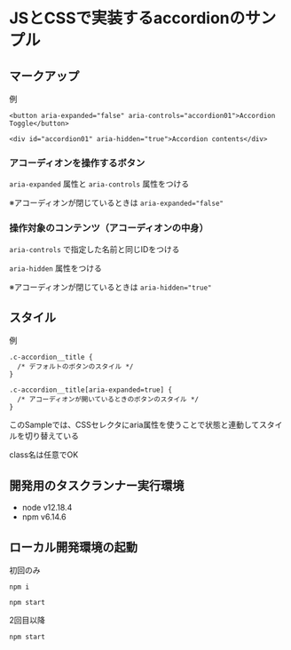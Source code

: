 # JSとCSSで実装するaccordionのサンプル

## マークアップ

例

```
<button aria-expanded="false" aria-controls="accordion01">Accordion Toggle</button>

<div id="accordion01" aria-hidden="true">Accordion contents</div>
```

### アコーディオンを操作するボタン
`aria-expanded` 属性と `aria-controls` 属性をつける

※アコーディオンが閉じているときは `aria-expanded="false"`

### 操作対象のコンテンツ（アコーディオンの中身）
`aria-controls` で指定した名前と同じIDをつける

`aria-hidden` 属性をつける

※アコーディオンが閉じているときは `aria-hidden="true"`

## スタイル

例
```
.c-accordion__title {
  /* デフォルトのボタンのスタイル */
}

.c-accordion__title[aria-expanded=true] {
  /* アコーディオンが開いているときのボタンのスタイル */
}
```

このSampleでは、CSSセレクタにaria属性を使うことで状態と連動してスタイルを切り替えている

class名は任意でOK


## 開発用のタスクランナー実行環境
* node v12.18.4
* npm v6.14.6

## ローカル開発環境の起動

初回のみ
```
npm i
```

```
npm start
```

2回目以降

```
npm start
```

